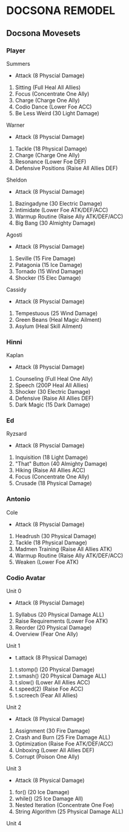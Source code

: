 # DOCSONA REMODEL

## Docsona Movesets

### Player

Summers

- Attack (8 Physcial Damage)

1. Sitting (Full Heal All Allies)
2. Focus (Concentrate One Ally)
3. Charge (Charge One Ally)
4. Codio Dance (Lower Foe ACC)
5. Be Less Weird (30 Light Damage)

Warner

- Attack (8 Physcial Damage)

1. Tackle (18 Physical Damage)
2. Charge (Charge One Ally)
3. Resonance (Lower Foe DEF)
4. Defensive Positions (Raise All Allies DEF)

Sheldon

- Attack (8 Physcial Damage)

1. Bazingadyne (30 Electric Damage)
2. Intimidate (Lower Foe ATK/DEF/ACC)
3. Warmup Routine (Raise Ally ATK/DEF/ACC)
4. Big Bang (30 Almighty Damage)

Agosti

- Attack (8 Physcial Damage)

1. Seville (15 Fire Damage)
2. Patagonia (15 Ice Damage)
3. Tornado (15 Wind Damage)
4. Shocker (15 Elec Damage)

Cassidy

- Attack (8 Physcial Damage)

1. Tempestuous (25 Wind Damage)
2. Green Beans (Heal Magic Ailment)
3. Asylum (Heal Skill Ailment)

### Hinni

Kaplan

- Attack (8 Physcial Damage)

1. Counseling (Full Heal One Ally)
2. Speech (200P Heal All Allies)
3. Shocker (30 Electric Damage)
4. Defensive (Raise All Allies DEF)
5. Dark Magic (15 Dark Damage)

### Ed

Ryzsard

- Attack (8 Physcial Damage)

1. Inquisition (18 Light Damage)
2. "That" Button (40 Almighty Damage)
3. Hiking (Raise All Allies ACC)
4. Focus (Concentrate One Ally)
5. Crusade (18 Physical Damage)

### Antonio

Cole

- Attack (8 Physcial Damage)

1. Headrush (30 Physical Damage)
2. Tackle (18 Physical Damage)
3. Madmen Training (Raise All Allies ATK)
4. Warmup Routine (Raise Ally ATK/DEF/ACC)
5. Weaken (Lower Foe ATK)

### Codio Avatar

Unit 0

- Attack (8 Physcial Damage)

1. Syllabus (20 Physical Damage ALL)
2. Raise Requirements (Lower Foe ATK)
3. Reorder (20 Physical Damage)
4. Overview (Fear One Ally)

Unit 1

- t.attack (8 Physical Damage)

1. t.stomp() (20 Physical Damage)
2. t.smash() (20 Physical Damage ALL)
3. t.slow() (Lower All Allies ACC)
4. t.speed(2) (Raise Foe ACC)
5. t.screech (Fear All Allies)

Unit 2

- Attack (8 Physical Damage)

1. Assignment (30 Fire Damage)
2. Crash and Burn (25 Fire Damage ALL)
3. Optimization (Raise Foe ATK/DEF/ACC)
4. Unboxing (Lower All Allies DEF)
5. Corrupt (Poison One Ally)

Unit 3

- Attack (8 Physical Damage)

1. for() (20 Ice Damage)
2. while() (25 Ice Damage All)
3. Nested Iteration (Concentrate One Foe)
4. String Algorithm (25 Physical Damage ALL)

Unit 4